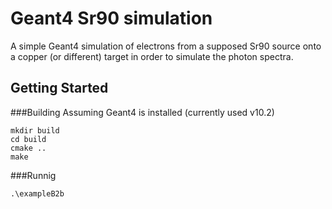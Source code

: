 # Geant4 Sr90 simulation

A simple Geant4 simulation of electrons from a supposed Sr90 source onto a copper (or different) target in order to simulate the photon spectra.

## Getting Started

###Building
Assuming Geant4 is installed (currently used v10.2)

```
mkdir build
cd build
cmake ..
make
```

###Runnig

```
.\exampleB2b
```